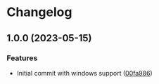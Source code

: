 # Changelog

## 1.0.0 (2023-05-15)


### Features

* Initial commit with windows support ([00fa986](https://github.com/afreestone/rust-cross-platform-compiler/commit/00fa986ab70142be50ab6e5dc8fe604bd6de479d))

